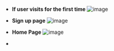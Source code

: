 
* **If user visits for the first time**
![image](https://github.com/punavwalke/Eco-Sus-Shop/assets/68280225/35949382-44a3-42c4-8d78-abd8e374f545)

* **Sign up page**
![image](https://github.com/punavwalke/Eco-Sus-Shop/assets/68280225/c51093b8-ddb5-4e71-a6fe-cf64e4fc7cec)
* **Home Page**
![image](https://github.com/punavwalke/Eco-Sus-Shop/assets/68280225/90ef857b-dab8-4f90-9758-09851375a95a)
* 
